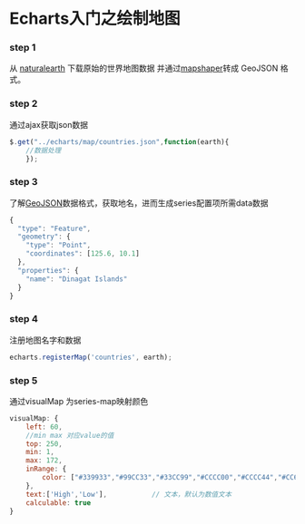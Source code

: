 # Echarts入门之绘制地图
### step 1
从 [naturalearth](http://www.naturalearthdata.com/) 下载原始的世界地图数据
并通过[mapshaper](http://mapshaper.org/)转成 GeoJSON 格式。
### step 2
通过ajax获取json数据
```javascript
$.get("../echarts/map/countries.json",function(earth){
    //数据处理
    });
```
### step 3
了解[GeoJSON](http://geojson.org/)数据格式，获取地名，进而生成series配置项所需data数据
```javascript
{
  "type": "Feature",
  "geometry": {
    "type": "Point",
    "coordinates": [125.6, 10.1]
  },
  "properties": {
    "name": "Dinagat Islands"
  }
}
```
### step 4
注册地图名字和数据
```javascript
echarts.registerMap('countries', earth);
```
### step 5
通过visualMap 为series-map映射颜色
```javascript
visualMap: {
    left: 60,
    //min max 对应value的值
    top: 250,
    min: 1,
    max: 172,
    inRange: {
    	color: ["#339933","#99CC33","#33CC99","#CCCC00","#CCCC44","#CC6600","#FF9900","#FFFF00","#FF6666","#FF9966"]
    },
    text:['High','Low'],           // 文本，默认为数值文本
    calculable: true
}
```